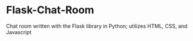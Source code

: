 # Flask-Chat-Room
Chat room written with the Flask library in Python; utilizes HTML, CSS, and Javascript

